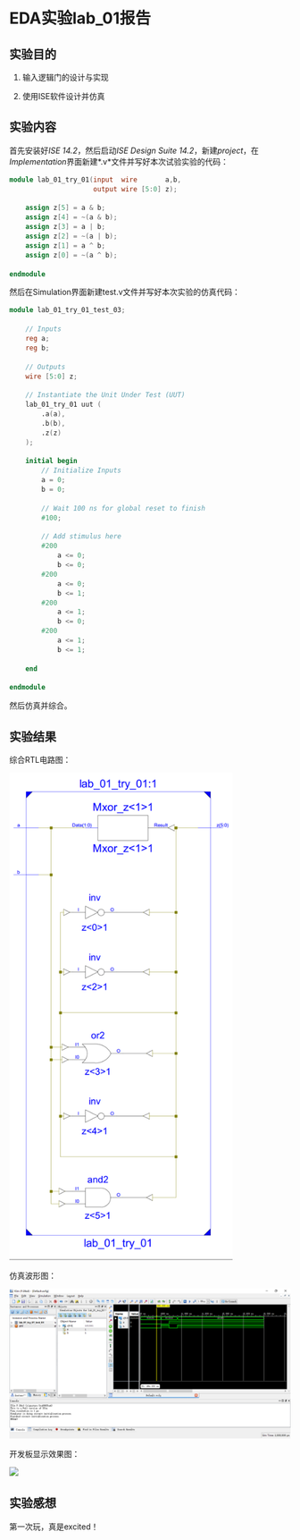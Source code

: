 # EDA实验lab_01报告

## 实验目的

1. 输入逻辑门的设计与实现

2. 使用ISE软件设计并仿真

## 实验内容

   首先安装好*ISE 14.2*，然后启动*ISE Design Suite 14.2*，新建*project*，在*Implementation*界面新建*.v*文件并写好本次试验实验的代码：

```Verilog
module lab_01_try_01(input  wire       a,b,
                     output wire [5:0] z);
							
	assign z[5] = a & b;
	assign z[4] = ~(a & b);
	assign z[3] = a | b;
	assign z[2] = ~(a | b);
	assign z[1] = a ^ b;
	assign z[0] = ~(a ^ b);

endmodule
```

   然后在Simulation界面新建test.v文件并写好本次实验的仿真代码：

```Verilog
module lab_01_try_01_test_03;

	// Inputs
	reg a;
	reg b;

	// Outputs
	wire [5:0] z;

	// Instantiate the Unit Under Test (UUT)
	lab_01_try_01 uut (
		.a(a), 
		.b(b), 
		.z(z)
	);

	initial begin
		// Initialize Inputs
		a = 0;
		b = 0;

		// Wait 100 ns for global reset to finish
		#100;
        
		// Add stimulus here
		#200
			a <= 0;
			b <= 0;
		#200
			a <= 0;
			b <= 1;
		#200
			a <= 1;
			b <= 0;
		#200
			a <= 1;
			b <= 1;

	end
      
endmodule
```

   然后仿真并综合。

## 实验结果

综合RTL电路图：

<img src="./rtl.png" width="400px" />

仿真波形图：

![](.\sim.png)

开发板显示效果图：

![](https://i.kinja-img.com/gawker-media/image/upload/s--PO-8gGRD--/17z3k5lawpg2mjpg.jpg)

## 实验感想

第一次玩，真是excited！